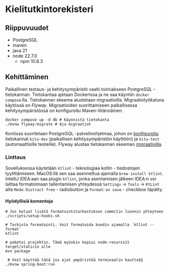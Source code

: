 # Kielitutkintorekisteri

## Riippuvuudet
- PostgreSQL
- maven
- java 21
- node 22.7.0
  - npm 10.8.3 

## Kehittäminen
Paikallinen testaus- ja kehitysympäristö vaatii toimiakseen PostgreSQL -tietokannan. Tietokantaa ajetaan Dockerissa ja ne saa käyntiin `docker compose`:lla. Tietokannan skeema alustetaan migraatioilla. Migraatiotyökaluna käytössä on _Flyway_. Migraatioiden suorittamiseen paikallisessa kehitysympäristössä on konfiguroitu Maven-liitännäinen.

```shell
docker compose up -d db # Käynnistä tietokanta
./mvnw flyway:migrate # Aja migraatiot

```

Kontissa suoritetaan PostgreSQL -palvelinohjelmaa, johon on [konfiguroitu](scripts/postgres-docker/init-db.sql) tietokannat `kitu-dev` (paikallisen kehitysympäristön käyttöön) ja `kitu-test` (automaattisille testeille). Flyway alustaa tietokannan skeeman [migraatioilla](src/main/resources/db/migration).

### Linttaus

Sovelluksessa käytetään `ktlint` - teknologiaa kotlin - tiedostojen tyylittämiseen. MacOS:llä sen saa asennettua ajamalla `brew install ktlint`. IntelliJ IDEA:aan saa plugin `ktlint`, 
jonka asentamisen jälkeen IDEA:n voi laittaa formatoimaan tallentamisen yhteydessä `Settings` -> `Tools` -> `KtLint` alta `Mode`: `Distract free` - radiobutton ja `Format`: `on save` - checkbox täpätty. 

#### Hyödyllisiä komentoja

```shell
# Jos haluat lisätä formatointitarkastuksen commitin luonnin yhteyteen
./scripts/setup-hooks.sh

# Tarkista formatointi. Voit formatoida koodin ajamalla `ktlint --format`
ktlint

# paketoi projektin. Tämä myöskin kopioi node-resurssit target/staticin alle
mvn package

 # Voit käyttää tätä jos ajat ympäristöä terminaalin kautta§§
./mvnw spring-boot:run
```
